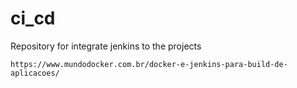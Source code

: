 # ci_cd
Repository for integrate jenkins to the projects

```
https://www.mundodocker.com.br/docker-e-jenkins-para-build-de-aplicacoes/
```
